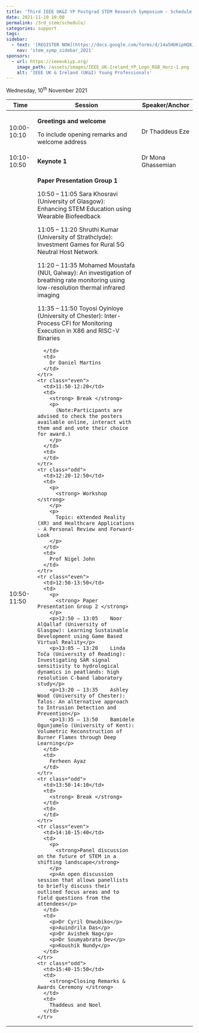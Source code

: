 ```yaml
---
title: 'Third IEEE UK&I YP Postgrad STEM Research Symposium - Schedule'
date: 2021-11-10 10:00
permalink: /3rd_stem/schedule/
categories: support
tags:
sidebar:
  - text: '[REGISTER NOW](https://docs.google.com/forms/d/14a5HUKipHQ8JKVHjiPbfj4F5vDLkF4p--VzIGqOMnRU/viewform){: .btn .btn--success}'
    nav: 'stem_symp_sidebar_2021'
sponsors:
  - url: https://ieeeukiyp.org/
    image_path: /assets/images/IEEE_UK-Ireland_YP_Logo_RGB_Horz-1.png
    alt: 'IEEE UK & Ireland (UK&I) Young Professionals'
---
```


Wednesday, 10<sup>th</sup> November 2021

<table>
  <thead>
    <tr class="header">
      <th>
        <strong>Time </strong>
      </th>
      <th>
        <strong>Session </strong>
      </th>
      <th>
        <strong>Speaker/Anchor </strong>
      </th>
    </tr>
  </thead>
  <tbody>
    <tr class="odd">
      <td>10:00-10:10</td>
      <td>
        <p>
          <strong> Greetings and welcome </strong>
        </p>
        <p>To include opening remarks and welcome address</p>
      </td>
      <td>
       Dr Thaddeus Eze
      </td>
    </tr>
    <tr class="even">
      <td>10:10-10:50</td>
      <td>
        <strong> Keynote 1 </strong>
      </td>
      <td>
        Dr Mona Ghassemian
      </td>
    </tr>
    <tr class="odd">
      <td>10:50-11:50</td>
      <td>
        <p>
          <strong> Paper Presentation Group 1 </strong>
        </p>
        <p>10:50 – 11:05	Sara Khosravi (University of Glasgow): Enhancing STEM Education using Wearable Biofeedback</p>
        <p>11:05 – 11:20	Shruthi Kumar (University of Strathclyde): Investment Games for Rural 5G Neutral Host Network</p>
        <p>11:20 – 11:35	Mohamed Moustafa (NUI, Galway): An investigation of breathing rate monitoring using low-resolution thermal infrared imaging</p>
        <p>11:35 – 11:50	Toyosi Oyinloye (University of Chester): Inter-Process CFI for Monitoring Execution in X86 and RISC-V Binaries</p>

      </td>
      <td>
        Dr Daniel Martins
      </td>
    </tr>
    <tr class="even">
      <td>11:50-12:20</td>
      <td>
        <strong> Break </strong>
        <p>
          (Note:Participants are advised to check the posters available online, interact with them and and vote their choice for award.)
        </p>
      </td>
      <td>
      </td>
    </tr>
    <tr class="odd">
      <td>12:20-12:50</td>
      <td>
        <p>
          <strong> Workshop </strong>
        </p>
        <p>
          Topic: eXtended Reality (XR) and Healthcare Applications - A Personal Review and Forward-Look 
        </p>
      </td>
      <td>
        Prof Nigel John
      </td>
    </tr>
    <tr class="even">
      <td>12:50-13:50</td>
      <td>
        <p>
          <strong> Paper Presentation Group 2 </strong>
        </p>
        <p>12:50 – 13:05	Noor AlQallaf (University of Glasgow): Learning Sustainable Development using Game Based Virtual Reality</p>
        <p>13:05 – 13:20	Linda Toča (University of Reading): Investigating SAR signal sensitivity to hydrological dynamics in peatlands: high resolution C-band laboratory study</p>
        <p>13:20 – 13:35	Ashley Wood (University of Chester): Talos: An alternative approach to Intrusion Detection and Prevention</p>
        <p>13:35 – 13:50	Bamidele Ogunjumelo (University of Kent): Volumetric Reconstruction of Burner Flames through Deep Learning</p>
      </td>
      <td>
        Ferheen Ayaz
      </td>
    </tr>
    <tr class="odd">
      <td>13:50-14:10</td>
      <td>
        <strong> Break </strong>
      </td>
      <td>
      </td>
    </tr>
    <tr class="even">
      <td>14:10-15:40</td>
      <td>
        <p>
          <strong>Panel discussion on the future of STEM in a shifting landscape</strong>
        </p>
        <p>An open discussion session that allows panellists to briefly discuss their outlined focus areas and to field questions from the attendees</p>
      </td>
      <td>
        <p>Dr Cyril Onwubiko</p>
        <p>Auindrila Das</p>
        <p>Dr Avishek Nag</p>
        <p>Dr Soumyabrata Dev</p>
        <p>Koushik Nundy</p>
      </td>
    </tr>
    <tr class="odd">
      <td>15:40-15:50</td>
      <td>
        <strong>Closing Remarks & Awards Ceremony </strong>
      </td>
      <td>
        Thaddeus and Noel
      </td>
    </tr>
  </tbody>
</table>
